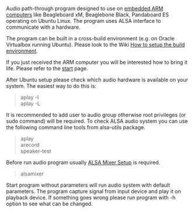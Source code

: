 Audio path-through program designed to use on [embedded ARM computers](https://github.com/sunduchkov/aloop/wiki/Audio-Boards) like Beagleboard xM, Beaglebone Black, Pandaboard ES operating on Ubuntu Linux. The program uses ALSA interface to communicate with a hardware.

The program can be built in a cross-build environment (e.g. on Oracle Virtualbox running Ubuntu). Please look to the Wiki [How to setup the build environment](https://github.com/sunduchkov/aloop/wiki/Host-Setup-for-Cross-build).

If you just received the ARM computer you will be interested how to bring it life. Please refer to the [start](https://github.com/sunduchkov/aloop/wiki) page.

After Ubuntu setup please check which audio hardware is available on your system. The easiest way to do this is:

>aplay -l <br>
>aplay -L

It is recommended to add user to audio group otherwise root privileges (or sudo command) will be required. To check ALSA audio system you can use the following command line tools from alsa-utils package.

>aplay <br>
>arecord <br>
>speaker-test <br>

Before run audio program usually [ALSA Mixer Setup](https://github.com/sunduchkov/aloop/wiki/ALSA-Mixer) is required.

>alsamixer

Start program without parameters will run audio system with default parameters. The program capture signal from input device and play it on playback device. If something goes wrong please run program with -h option to see what can be changed.
